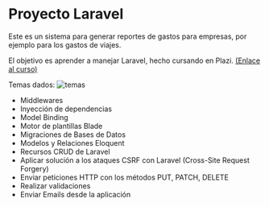 # Proyecto Laravel
Este es un sistema para generar reportes de gastos para empresas, por ejemplo para los gastos de viajes.

El objetivo es aprender a manejar Laravel, hecho cursando en Plazi.
[(Enlace al curso)](https://platzi.com/cursos/curso-php-laravel/ "Link al curso")

Temas dados:
![temas](https://i.imgur.com/WM26eoN.png "temas")
- Middlewares
- Inyección de dependencias
- Model Binding
- Motor de plantillas Blade
- Migraciones de Bases de Datos
- Modelos y Relaciones Eloquent
- Recursos CRUD de Laravel
- Aplicar solución a los ataques CSRF con Laravel (Cross-Site Request Forgery)
- Enviar peticiones HTTP con los métodos PUT, PATCH, DELETE
- Realizar validaciones
- Enviar Emails desde la aplicación
